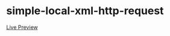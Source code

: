 # simple-local-xml-http-request
[Live Preview](https://realsarius.github.io/simple-local-xml-http-request/)
